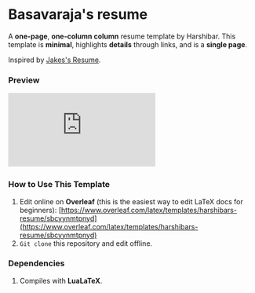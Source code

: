 # Basavaraja's resume

A **one-page**, **one-column column** resume template by Harshibar. This template is **minimal**, highlights **details** through links, and is a **single page**.

Inspired by [Jakes's Resume](https://www.overleaf.com/latex/templates/jakes-resume/syzfjbzwjncs). 

### Preview
![alt text](https://github.com/royaldevops/resume/blob/main/Basavaraja%2026052022.pdf)

### How to Use This Template
1. Edit online on **Overleaf** (this is the easiest way to edit LaTeX docs for beginners): [https://www.overleaf.com/latex/templates/harshibars-resume/sbcyynmtpnyd](https://www.overleaf.com/latex/templates/harshibars-resume/sbcyynmtpnyd)
2. `Git clone` this repository and edit offline.

### Dependencies
1. Compiles with **LuaLaTeX**.
